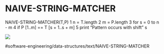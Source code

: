# NAIVE-STRING-MATCHER

NAIVE-STRING-MATCHER(T,P)
1 n = T.length 
2 m = P.length 
3 for s = 0 to n - m 
4   if P [1..m] == T [s + 1..s + m] 
5      print “Pattern occurs with shift” s

![](NAIVE-STRING-MATCHER/C500B384-235C-4C85-B812-CABCAF91A1F0.png)


#software-engineering/data-structures/text/NAIVE-STRING-MATCHER
